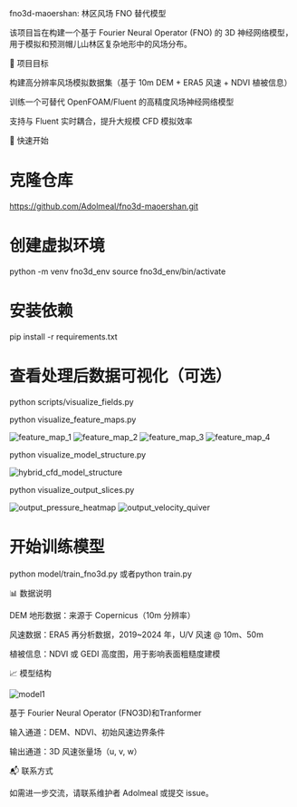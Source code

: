 fno3d-maoershan: 林区风场 FNO 替代模型

该项目旨在构建一个基于 Fourier Neural Operator (FNO) 的 3D 神经网络模型，用于模拟和预测帽儿山林区复杂地形中的风场分布。

📌 项目目标

构建高分辨率风场模拟数据集（基于 10m DEM + ERA5 风速 + NDVI 植被信息）

训练一个可替代 OpenFOAM/Fluent 的高精度风场神经网络模型

支持与 Fluent 实时耦合，提升大规模 CFD 模拟效率

🚀 快速开始

# 克隆仓库
https://github.com/Adolmeal/fno3d-maoershan.git

# 创建虚拟环境
python -m venv fno3d_env
source fno3d_env/bin/activate

# 安装依赖
pip install -r requirements.txt

# 查看处理后数据可视化（可选）
python scripts/visualize_fields.py

python visualize_feature_maps.py

![feature_map_1](https://github.com/user-attachments/assets/83832079-263d-4238-93de-af612bf4fcae)
![feature_map_2](https://github.com/user-attachments/assets/54365b35-17e9-4f3e-879b-2bc1e546ce96)
![feature_map_3](https://github.com/user-attachments/assets/b973d65c-d2e1-4661-87e9-e43424b9393c)
![feature_map_4](https://github.com/user-attachments/assets/26fc689f-ac40-4568-923b-dbaafc499b85)

python visualize_model_structure.py

![hybrid_cfd_model_structure](https://github.com/user-attachments/assets/0611eac8-98c7-48bb-89ab-6a3fc4f4bdba)

python visualize_output_slices.py

![output_pressure_heatmap](https://github.com/user-attachments/assets/931cde2f-f0d7-4327-a193-a8a7869a4a9e)
![output_velocity_quiver](https://github.com/user-attachments/assets/74a04ef2-ec57-4ba9-8f23-527b9ebcfbdf)

# 开始训练模型
python model/train_fno3d.py
或者python train.py

📊 数据说明

DEM 地形数据：来源于 Copernicus（10m 分辨率）

风速数据：ERA5 再分析数据，2019~2024 年，U/V 风速 @ 10m、50m

植被信息：NDVI 或 GEDI 高度图，用于影响表面粗糙度建模

📈 模型结构

![model1](https://github.com/user-attachments/assets/496c18c0-2b37-42f0-a4e4-04b35452e00c)


基于 Fourier Neural Operator (FNO3D)和Tranformer

输入通道：DEM、NDVI、初始风速边界条件

输出通道：3D 风速张量场（u, v, w）

📬 联系方式

如需进一步交流，请联系维护者 Adolmeal 或提交 issue。
